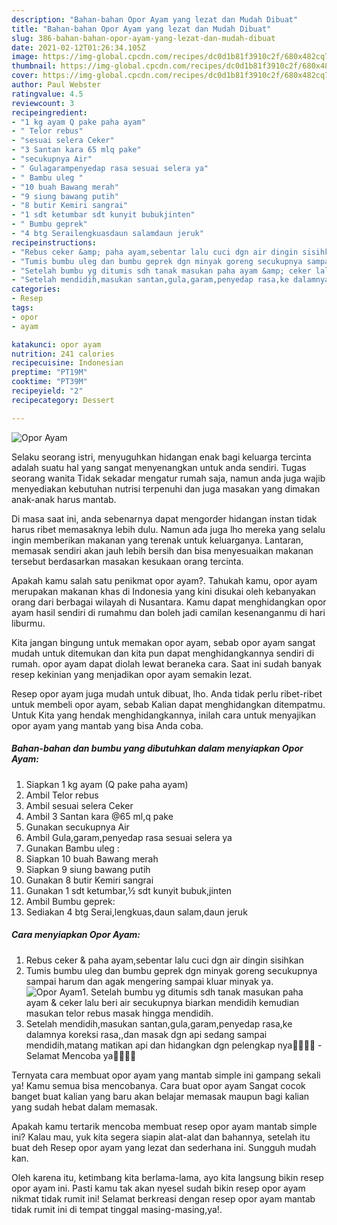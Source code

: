 ```yaml
---
description: "Bahan-bahan Opor Ayam yang lezat dan Mudah Dibuat"
title: "Bahan-bahan Opor Ayam yang lezat dan Mudah Dibuat"
slug: 386-bahan-bahan-opor-ayam-yang-lezat-dan-mudah-dibuat
date: 2021-02-12T01:26:34.105Z
image: https://img-global.cpcdn.com/recipes/dc0d1b81f3910c2f/680x482cq70/opor-ayam-foto-resep-utama.jpg
thumbnail: https://img-global.cpcdn.com/recipes/dc0d1b81f3910c2f/680x482cq70/opor-ayam-foto-resep-utama.jpg
cover: https://img-global.cpcdn.com/recipes/dc0d1b81f3910c2f/680x482cq70/opor-ayam-foto-resep-utama.jpg
author: Paul Webster
ratingvalue: 4.5
reviewcount: 3
recipeingredient:
- "1 kg ayam Q pake paha ayam"
- " Telor rebus"
- "sesuai selera Ceker"
- "3 Santan kara 65 mlq pake"
- "secukupnya Air"
- " Gulagarampenyedap rasa sesuai selera ya"
- " Bambu uleg "
- "10 buah Bawang merah"
- "9 siung bawang putih"
- "8 butir Kemiri sangrai"
- "1 sdt ketumbar sdt kunyit bubukjinten"
- " Bumbu geprek"
- "4 btg Serailengkuasdaun salamdaun jeruk"
recipeinstructions:
- "Rebus ceker &amp; paha ayam,sebentar lalu cuci dgn air dingin sisihkan"
- "Tumis bumbu uleg dan bumbu geprek dgn minyak goreng secukupnya sampai harum dan agak mengering sampai kluar minyak ya."
- "Setelah bumbu yg ditumis sdh tanak masukan paha ayam &amp; ceker lalu beri air secukupnya biarkan mendidih kemudian masukan telor rebus masak hingga mendidih."
- "Setelah mendidih,masukan santan,gula,garam,penyedap rasa,ke dalamnya koreksi rasa,,dan masak dgn api sedang sampai mendidih,matang matikan api dan hidangkan dgn pelengkap nya🙏🏻💜💜 Selamat Mencoba ya👌🏻👌🏻"
categories:
- Resep
tags:
- opor
- ayam

katakunci: opor ayam 
nutrition: 241 calories
recipecuisine: Indonesian
preptime: "PT19M"
cooktime: "PT39M"
recipeyield: "2"
recipecategory: Dessert

---
```



![Opor Ayam](https://img-global.cpcdn.com/recipes/dc0d1b81f3910c2f/680x482cq70/opor-ayam-foto-resep-utama.jpg)

Selaku seorang istri, menyuguhkan hidangan enak bagi keluarga tercinta adalah suatu hal yang sangat menyenangkan untuk anda sendiri. Tugas seorang  wanita Tidak sekadar mengatur rumah saja, namun anda juga wajib menyediakan kebutuhan nutrisi terpenuhi dan juga masakan yang dimakan anak-anak harus mantab.

Di masa  saat ini, anda sebenarnya dapat mengorder hidangan instan tidak harus ribet memasaknya lebih dulu. Namun ada juga lho mereka yang selalu ingin memberikan makanan yang terenak untuk keluarganya. Lantaran, memasak sendiri akan jauh lebih bersih dan bisa menyesuaikan makanan tersebut berdasarkan masakan kesukaan orang tercinta. 



Apakah kamu salah satu penikmat opor ayam?. Tahukah kamu, opor ayam merupakan makanan khas di Indonesia yang kini disukai oleh kebanyakan orang dari berbagai wilayah di Nusantara. Kamu dapat menghidangkan opor ayam hasil sendiri di rumahmu dan boleh jadi camilan kesenanganmu di hari liburmu.

Kita jangan bingung untuk memakan opor ayam, sebab opor ayam sangat mudah untuk ditemukan dan kita pun dapat menghidangkannya sendiri di rumah. opor ayam dapat diolah lewat beraneka cara. Saat ini sudah banyak resep kekinian yang menjadikan opor ayam semakin lezat.

Resep opor ayam juga mudah untuk dibuat, lho. Anda tidak perlu ribet-ribet untuk membeli opor ayam, sebab Kalian dapat menghidangkan ditempatmu. Untuk Kita yang hendak menghidangkannya, inilah cara untuk menyajikan opor ayam yang mantab yang bisa Anda coba.

<!--inarticleads1-->

##### Bahan-bahan dan bumbu yang dibutuhkan dalam menyiapkan Opor Ayam:

1. Siapkan 1 kg ayam (Q pake paha ayam)
1. Ambil  Telor rebus
1. Ambil sesuai selera Ceker
1. Ambil 3 Santan kara @65 ml,q pake
1. Gunakan secukupnya Air
1. Ambil  Gula,garam,penyedap rasa sesuai selera ya
1. Gunakan  Bambu uleg :
1. Siapkan 10 buah Bawang merah
1. Siapkan 9 siung bawang putih
1. Gunakan 8 butir Kemiri sangrai
1. Gunakan 1 sdt ketumbar,½ sdt kunyit bubuk,jinten
1. Ambil  Bumbu geprek:
1. Sediakan 4 btg Serai,lengkuas,daun salam,daun jeruk




<!--inarticleads2-->

##### Cara menyiapkan Opor Ayam:

1. Rebus ceker &amp; paha ayam,sebentar lalu cuci dgn air dingin sisihkan
1. Tumis bumbu uleg dan bumbu geprek dgn minyak goreng secukupnya sampai harum dan agak mengering sampai kluar minyak ya.
<img src="//assets-global.cpcdn.com/assets/icons/button_play-2c75c40dde080a61004c1f40b05d8f140eaff45d7e9e6481dc71c63d2e7c4909.png" alt="Opor Ayam">1. Setelah bumbu yg ditumis sdh tanak masukan paha ayam &amp; ceker lalu beri air secukupnya biarkan mendidih kemudian masukan telor rebus masak hingga mendidih.
1. Setelah mendidih,masukan santan,gula,garam,penyedap rasa,ke dalamnya koreksi rasa,,dan masak dgn api sedang sampai mendidih,matang matikan api dan hidangkan dgn pelengkap nya🙏🏻💜💜 - Selamat Mencoba ya👌🏻👌🏻




Ternyata cara membuat opor ayam yang mantab simple ini gampang sekali ya! Kamu semua bisa mencobanya. Cara buat opor ayam Sangat cocok banget buat kalian yang baru akan belajar memasak maupun bagi kalian yang sudah hebat dalam memasak.

Apakah kamu tertarik mencoba membuat resep opor ayam mantab simple ini? Kalau mau, yuk kita segera siapin alat-alat dan bahannya, setelah itu buat deh Resep opor ayam yang lezat dan sederhana ini. Sungguh mudah kan. 

Oleh karena itu, ketimbang kita berlama-lama, ayo kita langsung bikin resep opor ayam ini. Pasti kamu tak akan nyesel sudah bikin resep opor ayam nikmat tidak rumit ini! Selamat berkreasi dengan resep opor ayam mantab tidak rumit ini di tempat tinggal masing-masing,ya!.

